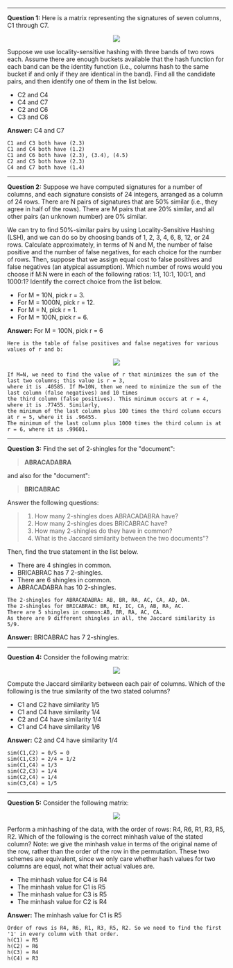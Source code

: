 ----
**Question 1:** Here is a matrix representing the signatures of seven columns, C1 through C7.

<p align="center">
  <img src= "https://raw.githubusercontent.com/owlfonso/Mining-Massive-Datasets/master/media/2-1.png"/>
</p>

Suppose we use locality-sensitive hashing with three bands of two rows each. Assume there are enough buckets available that the hash function for each band can be the identity function (i.e., columns hash to the same bucket if and only if they are identical in the band). Find all the candidate pairs, and then identify one of them in the list below.
* C2 and C4
* C4 and C7 
* C2 and C6
* C3 and C6

**Answer:**  C4 and C7
```
C1 and C3 both have (2.3)
C1 and C4 both have (1.2)
C1 and C6 both have (2.3), (3.4), (4.5)
C2 and C5 both have (2.3)
C4 and C7 both have (1.4)
```

----
**Question 2:** Suppose we have computed signatures for a number of columns, and each signature consists of 24 integers, arranged as a column of 24 rows. There are N pairs of signatures that are 50% similar (i.e., they agree in half of the rows). There are M pairs that are 20% similar, and all other pairs (an unknown number) are 0% similar.


We can try to find 50%-similar pairs by using Locality-Sensitive Hashing (LSH), and we can do so by choosing bands of 1, 2, 3, 4, 6, 8, 12, or 24 rows. Calculate approximately, in terms of N and M, the number of false positive and the number of false negatives, for each choice for the number of rows. Then, suppose that we assign equal cost to false positives and false negatives (an atypical assumption). Which number of rows would you choose if M:N were in each of the following ratios: 1:1, 10:1, 100:1, and 1000:1? Identify the correct choice from the list below.


* For M = 10N, pick r = 3.
* For M = 1000N, pick r = 12.
* For M = N, pick r = 1.
* For M = 100N, pick r = 6.

**Answer:**  For M = 100N, pick r = 6

```
Here is the table of false positives and false negatives for various values of r and b:
```
<p align="center">
  <img src= "https://raw.githubusercontent.com/owlfonso/Mining-Massive-Datasets/master/media/2-2.png"/>
</p>


```
If M=N, we need to find the value of r that minimizes the sum of the last two columns; this value is r = 3, 
where it is .40585. If M=10N, then we need to minimize the sum of the last column (false negatives) and 10 times
the third column (false positives). This minimum occurs at r = 4, where it is .77455. Similarly, 
the minimum of the last column plus 100 times the third column occurs at r = 5, where it is .96455.
The minimum of the last column plus 1000 times the third column is at r = 6, where it is .99601.
```

----
**Question 3:** Find the set of 2-shingles for the "document":
>**ABRACADABRA**


and also for the "document":
>**BRICABRAC**




Answer the following questions:
>1. How many 2-shingles does ABRACADABRA have?
>2. How many 2-shingles does BRICABRAC have?
>3. How many 2-shingles do they have in common?
>4. What is the Jaccard similarity between the two documents"?


Then, find the true statement in the list below.
* There are 4 shingles in common.
* BRICABRAC has 7 2-shingles.
* There are 6 shingles in common.
* ABRACADABRA has 10 2-shingles.

```
The 2-shingles for ABRACADABRA: AB, BR, RA, AC, CA, AD, DA.
The 2-shingles for BRICABRAC: BR, RI, IC, CA, AB, RA, AC.
There are 5 shingles in common:AB, BR, RA, AC, CA.
As there are 9 different shingles in all, the Jaccard similarity is 5/9.
```
**Answer:**  BRICABRAC has 7 2-shingles.

----
**Question 4:** Consider the following matrix:

<p align="center">
  <img src= "https://raw.githubusercontent.com/owlfonso/Mining-Massive-Datasets/master/media/2-4.png"/>
</p>

Compute the Jaccard similarity between each pair of columns. Which of the following is the true similarity of the two stated columns?
* C1 and C2 have similarity 1/5
* C1 and C4 have similarity 1/4
* C2 and C4 have similarity 1/4
* C1 and C4 have similarity 1/6

**Answer:**  C2 and C4 have similarity 1/4

```
sim(C1,C2) = 0/5 = 0 
sim(C1,C3) = 2/4 = 1/2
sim(C1,C4) = 1/3
sim(C2,C3) = 1/4
sim(C2,C4) = 1/4
sim(C3,C4) = 1/5
```
----
**Question 5:** Consider the following matrix:
<p align="center">
  <img src= "https://raw.githubusercontent.com/owlfonso/Mining-Massive-Datasets/master/media/2-5.png"/>
</p>

Perform a minhashing of the data, with the order of rows: R4, R6, R1, R3, R5, R2. Which of the following is the correct minhash value of the stated column? Note: we give the minhash value in terms of the original name of the row, rather than the order of the row in the permutation. These two schemes are equivalent, since we only care whether hash values for two columns are equal, not what their actual values are. 
* The minhash value for C4 is R4
* The minhash value for C1 is R5
* The minhash value for C3 is R5
* The minhash value for C2 is R4

**Answer:**  The minhash value for C1 is R5
```
Order of rows is R4, R6, R1, R3, R5, R2. So we need to find the first '1' in every column with that order.
h(C1) = R5
h(C2) = R6
h(C3) = R4
h(C4) = R3

```



